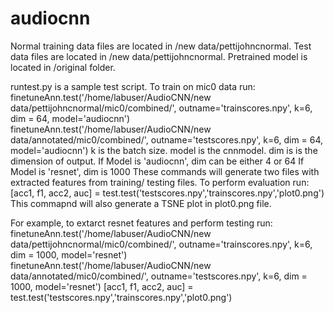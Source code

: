 # audiocnn
Normal training data files are located in /new data/pettijohncnormal.
Test data files are located in /new data/pettijohncnormal.
Pretrained model is located in /original folder.

runtest.py is a sample test script. To train on mic0 data run:
finetuneAnn.test('/home/labuser/AudioCNN/new data/pettijohncnormal/mic0/combined/', outname='trainscores.npy', k=6, dim = 64, model='audiocnn')
finetuneAnn.test('/home/labuser/AudioCNN/new data/annotated/mic0/combined/', outname='testscores.npy', k=6, dim = 64, model='audiocnn')
k is the batch size. model is the cnnmodel. dim is is the dimension of output.
If Model is 'audiocnn', dim can be either 4 or 64
If Model is 'resnet', dim is 1000
These commands will generate two files with extracted features from training/ testing files. To perform evaluation run:
[acc1, f1, acc2, auc] = test.test('testscores.npy','trainscores.npy','plot0.png')
This commapnd will also generate a TSNE plot in plot0.png file.

For example, to extarct resnet features and perform testing run:
finetuneAnn.test('/home/labuser/AudioCNN/new data/pettijohncnormal/mic0/combined/', outname='trainscores.npy', k=6, dim = 1000, model='resnet')
finetuneAnn.test('/home/labuser/AudioCNN/new data/annotated/mic0/combined/', outname='testscores.npy', k=6, dim = 1000, model='resnet')
[acc1, f1, acc2, auc] = test.test('testscores.npy','trainscores.npy','plot0.png')
